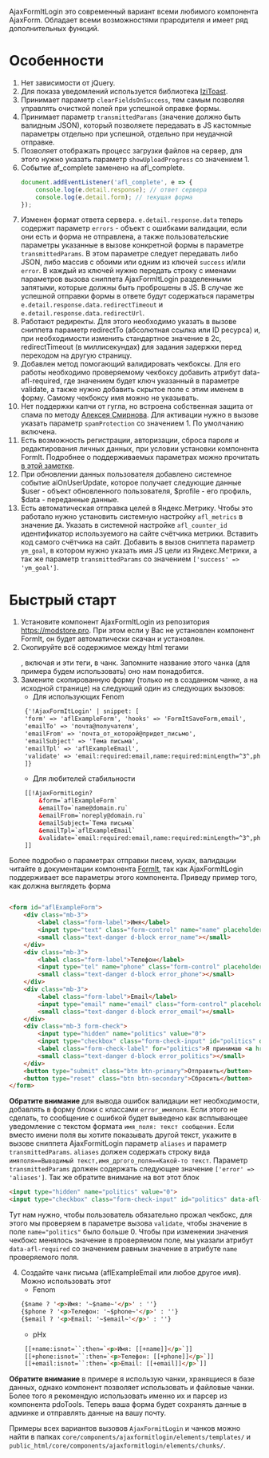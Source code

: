 AjaxFormItLogin это современный вариант всеми любимого компонента AjaxForm.
Обладает всеми возможностями прародителя и имеет ряд дополнительных функций.

# Особенности

1. Нет зависимости от jQuery.
2. Для показа уведомлений используется библиотека [IziToast][1].
3. Принимает параметр `clearFieldsOnSuccess`, тем самым позволяя управлять очисткой полей при успешной оправке формы.
4. Принимает параметр `transmittedParams` (значение должно быть валидным JSON), который позволяете передавать в JS кастомные параметры отдельно при успешной, отдельно при
   неудачной отправке.
5. Позволяет отображать процесс загрузки файлов на сервер, для этого нужно указать параметр `showUploadProgress` со значением 1.
6. Событие af_complete заменено на afl_complete.
   ```javascript
   document.addEventListener('afl_complete', e => {
       console.log(e.detail.response); // ответ сервера
       console.log(e.detail.form); // текущая форма
   });
   ```
7. Изменен формат ответа сервера. `e.detail.response.data` теперь содержит параметр `errors` - объект с ошибками валидации, если они есть и форма не отправлена, а также
   пользовательские параметры указанные в вызове конкретной формы в параметре `transmittedParams`. В этом параметре следует передавать либо JSON, либо массив с обоими или
   одним из ключей `success` и/или `error`. В каждый из ключей нужно передать строку с именами параметров вызова сниппета AjaxFormItLogin разделенными запятыми, которые должны
   быть проброшены в JS. В случае же успешной отправки формы в ответе будут содержаться параметры `e.detail.response.data.redirectTimeout`
   и `e.detail.response.data.redirectUrl`.
8. Работают редиректы. Для этого необходимо указать в вызове сниппета параметр redirectTo (абсолютная ссылка или ID ресурса) и, при необходимости изменить стандартное значение
   в 2с, redirectTimeout (в миллисекундах) для задания задержки перед переходом на другую страницу.
9. Добавлен метод помогающий валидировать чекбоксы. Для его работы необходимо проверяемому чекбоксу добавить атрибут data-afl-required, где значением будет ключ указанный в
   параметре validate, а также нужно добавить скрытое поле с этим именем в форму. Самому чекбоксу имя можно не указывать.
10. Нет поддержки капчи от гугла, но встроена собственная защита от спама по методу [Алексея Смирнова][2]. Для активации нужно в вызове указать параметр `spamProtection` со
    значением 1. По умолчанию включена.
11. Есть возможность регистрации, авторизации, сброса пароля и редактирования личных данных, при условии установки компонента FormIt. Подробнее о поддерживаемых параметрах
    можно прочитать [в этой заметке][3].
12. При обновлении данных пользователя добавлено системное событие aiOnUserUpdate, которое получает следующие данные $user - объект обновленного пользователя, $profile - его
    профиль, $data - переданные данные.
13. Есть автоматическая отправка целей в Яндекс.Метрику. Чтобы это работало нужно установить системную настройку `afl_metrics` в значение `ДА`. Указать в системной настройке
    `afl_counter_id` идентификатор используемого на сайте счётчика метрики. Вставить код самого счётчика на сайт. Добавить в вызов сниппета параметр `ym_goal`, в котором нужно
    указать имя JS цели из Яндекс.Метрики, а так же параметр `transmittedParams` со значением `['success' => 'ym_goal']`.

# Быстрый старт

1. Установите компонент AjaxFormItLogin из репозитория https://modstore.pro. При этом если у Вас не установлен компонент FormIt, он будет автоматически скачан и установлен.
2. Скопируйте всё содержимое между html тегами <form></form>, включая и эти теги, в чанк. Запомните название этого чанка (для примера будем использовать) оно нам понадобится.
3. Замените скопированную форму (только не в созданном чанке, а на исходной странице) на следующий один из следующих вызовов:
    * Для использующих Fenom
   ```html
    {'!AjaxFormItLogin' | snippet: [
    'form' => 'aflExampleForm', 'hooks' => 'FormItSaveForm,email',
    'emailTo' => 'почта@получателя',
    'emailFrom' => 'почта_от_которой@придет_письмо',
    'emailSubject' => 'Тема письма',
    'emailTpl' => 'aflExampleEmail',
    'validate' => 'email:required:email,name:required:minLength=^3^,phone:required,politics:minValue=^1^'
    ]}
    ```
    * Для любителей стабильности
   ```html
    [[!AjaxFormitLogin?
        &form=`aflExampleForm`
        &emailTo=`name@domain.ru`
        &emailFrom=`noreply@domain.ru`
        &emailSubject=`Тема письма`
        &emailTpl=`aflExampleEmail`
        &validate=`email:required:email,name:required:minLength=^3^,phone:required,politics:minValue=^1^`
    ]]
    ```

Более подробно о параметрах отправки писем, хуках, валидации читайте в документации компонента [FormIt][4], так как AjaxFormItLogin поддерживает все параметры этого
компонента.
Приведу пример того, как должна выглядеть форма

```html

<form id="aflExampleForm">
    <div class="mb-3">
        <label class="form-label">Имя</label>
        <input type="text" class="form-control" name="name" placeholder="Иван Иванович">
        <small class="text-danger d-block error_name"></small>
    </div>
    <div class="mb-3">
        <label class="form-label">Телефон</label>
        <input type="tel" name="phone" class="form-control" placeholder="+7(999)123-45-67">
        <small class="text-danger d-block error_phone"></small>
    </div>
    <div class="mb-3">
        <label class="form-label">Email</label>
        <input type="email" name="email" class="form-control" placeholder="name@mail.ru">
        <small class="text-danger d-block error_email"></small>
    </div>
    <div class="mb-3 form-check">
        <input type="hidden" name="politics" value="0">
        <input type="checkbox" class="form-check-input" id="politics" data-afl-required="politics">
        <label class="form-check-label" for="politics">Я принимаю <a href="#" target="_blank">условия использования</a> сайта.</label>
        <small class="text-danger d-block error_politics"></small>
    </div>
    <button type="submit" class="btn btn-primary">Отправить</button>
    <button type="reset" class="btn btn-secondary">Сбросить</button>
</form>
```

<strong>Обратите внимание</strong> для вывода ошибок валидации нет необходимости, добавлять в форму блоки с классами `error_имяполя`. Если этого не сделать, то сообщение с
ошибкой будет выведено как всплывающее уведомление с текстом формата `имя_поля: текст сообщения`. Если вместо имени поля вы хотите показывать другой текст, укажите в вызове
сниппета AjaxFormitLogin параметр `aliases` и параметр `transmittedParams`. `aliases` должен содержать строку вида `имяполя==Выводимый текст,имя_дргого_поля==Какой-то текст`.
Параметр `transmittedParams` должен содержать следующее значение `['error' => 'aliases']`.
Так же обратите внимание на вот этот блок

```html
<input type="hidden" name="politics" value="0">
<input type="checkbox" class="form-check-input" id="politics" data-afl-required="politics">
```

Тут нам нужно, чтобы пользователь обязательно прожал чекбокс, для этого мы проверяем в параметре вызова `validate`, чтобы значение в поле `name="politics"` было больше 0.
Чтобы при изменении значения чекбокс менялось значение в проверяемом поле, мы указали атрибут `data-afl-required` со значением равным значение в атрибуте `name` проверяемого
поля.

4. Создайте чанк письма (aflExampleEmail или любое другое имя). Можно использовать этот
    * Fenom
    ```html
    {$name ? '<p>Имя: '~$name~'</p>' : ''}
    {$phone ? '<p>Телефон: '~$phone~'</p>' : ''}
    {$email ? '<p>Email: '~$email~'</p>' : ''}
    ```
    * pHx
   ```html
    [[+name:isnot=``:then=`<p>Имя: [[+name]]</p>`]]    
    [[+phone:isnot=``:then=`<p>Телефон: [[+phone]]</p>`]]    
    [[+email:isnot=``:then=`<p>Email: [[+email]]</p>`]]    
    ```

<strong>Обратите внимание</strong> в примере я использую чанки, хранящиеся в базе данных, однако компонент позволяет использовать и файловые чанки. Более того я рекомендую
использовать именно их и парсер из компонента pdoTools. Теперь ваша форма будет сохранять данные в админке и отправлять данные на вашу почту.

Примеры всех вариантов вызовов `AjaxFormitLogin` и чанков можно найти в папках `core/components/ajaxformitlogin/elements/templates/`
и `public_html/core/components/ajaxformitlogin/elements/chunks/`.


[1]: https://izitoast.marcelodolza.com/

[2]: https://modx.pro/users/alexij

[3]: https://modx.pro/solutions/22936

[4]: https://docs.modx.com/current/ru/extras/formit
